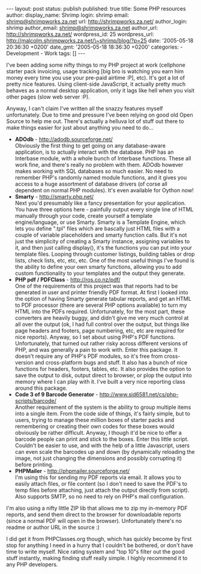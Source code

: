 --- layout: post status: publish published: true title: Some PHP
resources author: display\_name: Shrimp login: shrimp email:
shrimp@shrimpworks.za.net url: http://shrimpworks.za.net/ author\_login:
shrimp author\_email: shrimp@shrimpworks.za.net author\_url:
http://shrimpworks.za.net/ wordpress\_id: 25 wordpress\_url:
http://malcolm.shrimpworks.za.net/\~shrimp/blog/?p=25 date: '2005-05-18
20:36:30 +0200' date\_gmt: '2005-05-18 18:36:30 +0200' categories: -
Development - Work tags: \[\] ---

I've been adding some nifty things to my PHP project at work (cellphone
starter pack invoicing, usage tracking \[big bro is watching you earn
him money every time you use your pre-paid airtime :P\], etc). It's got
a lot of pretty nice features. Using client-side JavaScript, it actually
pretty much behaves as a normal desktop application, only it lags like
hell when you visit other pages (slow web server :P).

Anyway, I can't claim I've written all the snazzy features myself
unfortunately. Due to time and pressure I've been relying on good old
Open Source to help me out. There's actually a helluva lot of stuff out
there to make things easier for just about anything you need to do...

-   **ADOdb** - <http://adodb.sourceforge.net/>\
    Obviously the first thing to get going on any database-aware
    application, is to actually interact with the database. PHP has an
    Interbase module, with a whole bunch of Interbase functions. These
    all work fine, and there's really no problem with them. ADOdb
    however makes working with SQL databases so much easier. No need to
    remember PHP's randomly named module functions, and it gives you
    access to a huge assortment of database drivers (of corse all
    dependent on normal PHP modules). It's even available for Oython
    now!
-   **Smarty** - <http://smarty.php.net/>\
    Next you'd presumably like a fancy presentation for
    your application. You have three options here - painfully output
    every single line of HTML manually through your code, create
    yourself a template engine/language, or use Smarty. Smarty is a
    Template Engine, which lets you define ".tpl" files which are
    bascally just HTML files with a couple of variable placeholders and
    smarty function calls. But it's not just the simplicity of creating
    a Smarty instance, assigning variables to it, and then just calling
    display(), it's the functions you can put into your template files.
    Looping through customer listings, building tables or drop lists,
    check lists, etc, etc, etc. One of the most useful things I've found
    is the ability to define your own smarty functions, allowing you to
    add custom functionality to your templates and the output
    they generate.
-   **PHP pdf / PDFClass** - <http://ros.co.nz/pdf/>\
    One of the requirements of this project was that reports had to be
    generated in user and printer friendly PDF format. At first I looked
    into the option of having Smarty generate tabular reports, and get
    an HTML to PDF processor (there are several PHP options available)
    to turn my HTML into the PDFs required. Unfortunately, for the most
    part, these converters are heavily buggy, and didn't give me very
    much control at all over the output (ok, I had full control over the
    output, but things like page headers and footers, page numbering,
    etc, etc are required for nice reports). Anyway, so I set about
    using PHP's PDF functions. Unfortunately, that turned out rather
    risky across different versions of PHP, and was generally a pain to
    work with. Enter this package. It doesn't require any of PHP's PDF
    modules, so it's free from cross-version and cross-platform bugs
    and stuff. It also has a bunch of nice functions for headers,
    footers, tables, etc. It also provides the option to save the output
    to disk, output direct to browser, or plop the output into memory
    where I can play with it. I've built a very nice reporting class
    around this package.
-   **Code 3 of 9 Barcode Generator** -
    <http://www.sid6581.net/cs/php-scripts/barcode/>\
    Another requirement of the system is the ability to group multiple
    items into a single item. From the code side of things, it's fairly
    simple, but to users, trying to manage these million boxes of
    starter packs and remembering or creating their own codes for these
    boxes would obviously be rather difficult. Anyway, I though it'd be
    nice to offer a barcode people can print and stick to the boxes.
    Enter this little script. Couldn't be easier to use, and with the
    help of a little Javascript, users can even scale the barcodes up
    and down (by dynamically reloading the image, not just changing the
    dimensions and possibly corrupting it) before printing.
-   **PHPMailer** - <http://phpmailer.sourceforge.net/>\
    I'm using this for sending my PDF reports via email. It allows you
    to easily attach files, or file content (so I don't need to save the
    PDF's to temp files before attaching, just attach the output
    directly from script). Also supports SMTP, so no need to rely on
    PHP's mail configuration.

I'm also using a nifty little ZIP lib that allows me to zip my in-memory
PDF reports, and send them direct to the browser for downloadable
reports (since a normal PDF will open in the browser). Unfortunately
there's no readme or author URL in the source :)

I did get it from PHPClasses.org though, which has quickly become by
first stop for anything I need in a hurry that I couldn't be bothered,
or don't have time to write myself. Nice rating system and "top 10"s
filter out the good stuff instantly, making finding stuff really simple.
I highly recommend it to any PHP developers.
